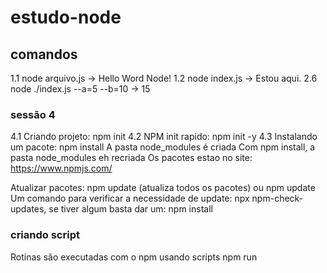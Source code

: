 # estudo-node

## comandos

1.1 node arquivo.js
    -> Hello Word Node!
1.2 node index.js -> Estou aqui.
2.6 node ./index.js --a=5 --b=10  -> 15

### sessão 4

4.1 Criando projeto: npm init
4.2 NPM init rapido: npm init -y
4.3 Instalando um pacote:
    npm install <nome>
    A pasta node_modules é criada
    Com npm install, a pasta node_modules eh recriada
Os pacotes estao no site: https://www.npmjs.com/ 

Atualizar pacotes: npm update (atualiza todos os pacotes) ou npm update <nome>
Um comando para verificar a necessidade de update: npx npm-check-updates, se tiver algum
basta dar um: npm install

### criando script

Rotinas são executadas com o npm usando scripts
npm run <script>
   Digitando no pakage.json: "start": "node index.js"
   depois: npm start funciona ou npm run <outros comandos>

### pacote global

Utiliza a flag -g em node install
